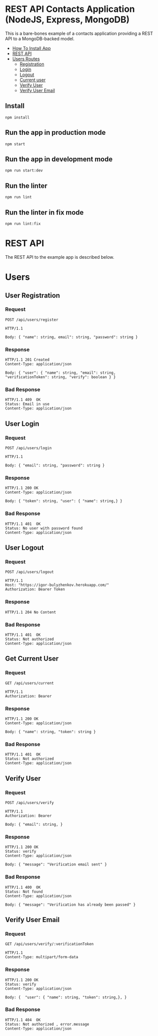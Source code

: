# REST API Contacts Application (NodeJS, Express, MongoDB)

This is a bare-bones example of a contacts application providing a REST
API to a MongoDB-backed model.

- [How To Install App](#install)
- [REST API](#rest-api)
- [Users Routes](#users)
  - [Registration](#user-registration)
  - [Login](#user-login)
  - [Logout](#user-logout)
  - [Current user](#get-current-user)
  - [Verify User](#verify-user)
  - [Verify User Email](#verify-user-email)

## Install

    npm install

## Run the app in production mode

    npm start

## Run the app in development mode

    npm run start:dev

## Run the linter

    npm run lint

## Run the linter in fix mode

    npm run lint:fix

# REST API

The REST API to the example app is described below.

# Users

## User Registration

### Request

`POST /api/users/register`

    HTTP/1.1

    Body: { "name": string, email": string, "password": string }

### Response

    HTTP/1.1 201 Created
    Content-Type: application/json

    Body: { "user": { "name": string, "email": string, "verificationToken": string, "verify": boolean } }
    
### Bad Response

    HTTP/1.1 409  OK
    Status: Email in use
    Content-Type: application/json

## User Login

### Request

`POST /api/users/login`

    HTTP/1.1

    Body: { "email": string, "password": string }

### Response

    HTTP/1.1 200 OK
    Content-Type: application/json

    Body: { "token": string, "user": { "name": string,} }
    
### Bad Response

    HTTP/1.1 401  OK
    Status: No user with password found
    Content-Type: application/json


## User Logout

### Request

`POST /api/users/logout`

    HTTP/1.1
    Host: "https://igor-bulyzhenkov.herokuapp.com/"
    Authorization: Bearer Token

### Response

    HTTP/1.1 204 No Content
    
### Bad Response

    HTTP/1.1 401  OK
    Status: Not authorized
    Content-Type: application/json

## Get Current User

### Request

`GET /api/users/current`

    HTTP/1.1
    Authorization: Bearer

### Response

    HTTP/1.1 200 OK
    Content-Type: application/json

    Body: { "name": string, "token": string }
    
 ### Bad Response

    HTTP/1.1 401  OK
    Status: Not authorized
    Content-Type: application/json

## Verify User

### Request

`POST /api/users/verify`

    HTTP/1.1
    Authorization: Bearer

    Body: { "email": string, }

### Response

    HTTP/1.1 200 OK
    Status: verify
    Content-Type: application/json
    
    Body: { "message": "Verification email sent" } 
    
 ### Bad Response

    HTTP/1.1 400  OK
    Status: Not found
    Content-Type: application/json
    
    Body: { "message": "Verification has already been passed" }

## Verify User Email 

### Request

`GET /api/users/verify/:verificationToken`

    HTTP/1.1
    Content-Type: multipart/form-data

### Response

    HTTP/1.1 200 OK
    Status: verify
    Content-Type: application/json

    Body: {  "user": { "name": string, "token": string,}, }
    
### Bad Response

    HTTP/1.1 404  OK
    Status: Not authorized , error.message
    Content-Type: application/json
